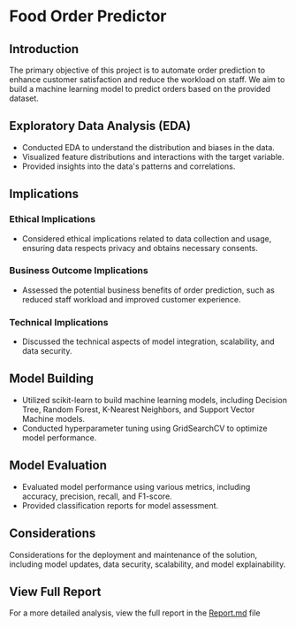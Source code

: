 # Food Order Predictor

## Introduction

The primary objective of this project is to automate order prediction to enhance customer satisfaction and reduce the workload on staff. We aim to build a machine learning model to predict orders based on the provided dataset.

## Exploratory Data Analysis (EDA)

- Conducted EDA to understand the distribution and biases in the data.
- Visualized feature distributions and interactions with the target variable.
- Provided insights into the data's patterns and correlations.

## Implications

### Ethical Implications

- Considered ethical implications related to data collection and usage, ensuring data respects privacy and obtains necessary consents.

### Business Outcome Implications

- Assessed the potential business benefits of order prediction, such as reduced staff workload and improved customer experience.

### Technical Implications

- Discussed the technical aspects of model integration, scalability, and data security.

## Model Building

- Utilized scikit-learn to build machine learning models, including Decision Tree, Random Forest, K-Nearest Neighbors, and Support Vector Machine models.
- Conducted hyperparameter tuning using GridSearchCV to optimize model performance.

## Model Evaluation

- Evaluated model performance using various metrics, including accuracy, precision, recall, and F1-score.
- Provided classification reports for model assessment.

## Considerations

Considerations for the deployment and maintenance of the solution, including model updates, data security, scalability, and model explainability.

## View Full Report

For a more detailed analysis, view the full report in the [Report.md](Report.md) file
